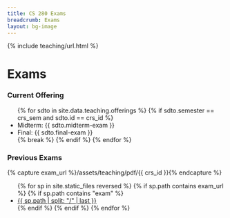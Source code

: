 ```yaml
---
title: CS 280 Exams
breadcrumb: Exams
layout: bg-image
---
```

{% include teaching/url.html %}

<h1>Exams</h1>

<h3>Current Offering</h3>
<ul>
{% for sdto in site.data.teaching.offerings %}
  {% if sdto.semester == crs_sem and sdto.id == crs_id %}
    <li>Midterm: {{ sdto.midterm-exam }}</li>
    <li>Final: {{ sdto.final-exam }}</li>
    {% break %}
  {% endif %}
{% endfor %}
</ul>

<h3>Previous Exams</h3>
{% capture exam_url %}/assets/teaching/pdf/{{ crs_id }}{% endcapture %}
<ul>
{% for sp in site.static_files reversed %}
  {% if sp.path contains exam_url %}
    {% if sp.path contains "exam" %}
      <li><a href="{{ sp.path | relative_url }}">{{ sp.path | split: "/" | last }}</a></li>
    {% endif %}
  {% endif %}
{% endfor %}
</ul>

<script>
$(document).ready(function(){
  var duedate_{{ sdta.aid }} = '{{ sdta.duedate }}'
  var duetime_{{ sdta.aid }} =
    new Date(duedate_{{ sdta.aid }}).getTime() + 86340000
  $('#{{ sdta.aid }}-cdt').countdown(duetime_{{sdta.aid}},
    function(event) {
      $(this).html(event.strftime('Due in: <span>%D d %H h %M m</span>'))
    })
})
</script>
